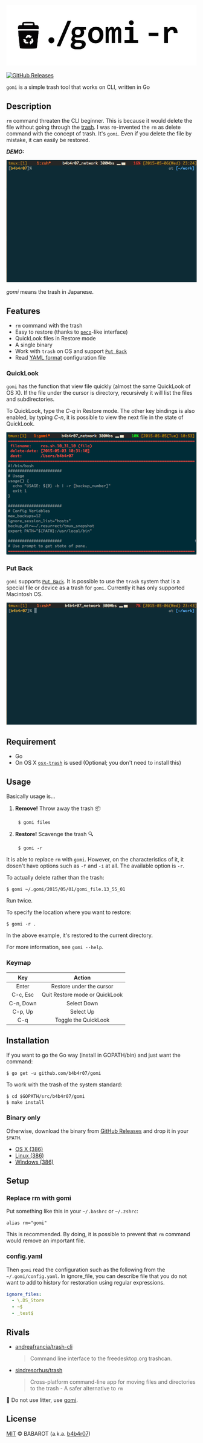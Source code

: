 [![log](./img/gomi.png)](https://github.com/b4b4r07/gomi "./gomi -r")

[![GitHub Releases](https://img.shields.io/badge/Works%20on-Anywhere-ff69b4.svg)](https://github.com/b4b4r07/gomi/releases "Works on OS X, Linux and Windows")

`gomi` is a simple trash tool that works on CLI, written in Go

## Description

`rm` command threaten the CLI beginner. This is because it would delete the file without going through the [trash](http://en.wikipedia.org/wiki/Trash_(computing)). I was re-invented the `rm` as delete command with the concept of trash. It's `gomi`. Even if you delete the file by mistake, it can easily be restored.

***DEMO:***

![demo](./img/gomi.gif)

*gomi* means the trash in Japanese.

## Features

- `rm` command with the trash
- Easy to restore (thanks to [`peco`](https://github.com/peco/peco)-like interface)
- QuickLook files in Restore mode
- A single binary
- Work with `trash` on OS and support [`Put Back`](http://www.mac-fusion.com/trash-tip-how-to-put-files-back-to-their-original-location/)
- Read [YAML format](http://www.yaml.org) configuration file

### QuickLook

`gomi` has the function that view file quickly (almost the same QuickLook of OS X). If the file under the cursor is directory, recursively it will list the files and subdirectories.

To QuickLook, type the *C-q* in Restore mode. The other key bindings is also enabled, by typing *C-n*, it is possible to view the next file in the state of QuickLook.

![ql](./img/quicklook.png)

### Put Back

`gomi` supports [`Put Back`](http://www.mac-fusion.com/trash-tip-how-to-put-files-back-to-their-original-location/). It is possible to use the `trash` system that is a special file or device as a trash for `gomi`. Currently it has only supported Macintosh OS.

![put back](./img/gomi_system.gif)

## Requirement

- Go
- On OS X [`osx-trash`](https://github.com/sindresorhus/osx-trash) is used (Optional; you don't need to install this)

## Usage

Basically usage is...

1. **Remove!** Throw away the trash :package:

		$ gomi files

2. **Restore!** Scavenge the trash :mag:

		$ gomi -r

It is able to replace `rm` with `gomi`. However, on the characteristics of it, it dosen't have options such as `-f` and `-i` at all. The available option is `-r`.

To actually delete rather than the trash:

	$ gomi ~/.gomi/2015/05/01/gomi_file.13_55_01

Run twice.

To specify the location where you want to restore:

	$ gomi -r .

In the above example, it's restored to the current directory.

For more information, see `gomi --help`.

### Keymap

| Key | Action |
|:---:|:---:|
| Enter | Restore under the cursor |
| C-c, Esc | Quit Restore mode or QuickLook |
| C-n, Down | Select Down |
| C-p, Up | Select Up |
| C-q | Toggle the QuickLook |

## Installation

If you want to go the Go way (install in GOPATH/bin) and just want the command:

	$ go get -u github.com/b4b4r07/gomi

To work with the trash of the system standard:

	$ cd $GOPATH/src/b4b4r07/gomi
	$ make install

### Binary only

Otherwise, download the binary from [GitHub Releases](https://github.com/b4b4r07/gomi/releases) and drop it in your `$PATH`.

- [OS X (386)](https://github.com/b4b4r07/gomi/releases/download/v0.1.2/gomi_darwin_386)
- [Linux (386)](https://github.com/b4b4r07/gomi/releases/download/v0.1.2/gomi_linux_386)
- [Windows (386)](https://github.com/b4b4r07/gomi/releases/download/v0.1.2/gomi_windows_386.exe)

## Setup

### Replace rm with gomi

Put something like this in your `~/.bashrc` or `~/.zshrc`:

```
alias rm="gomi"
```

This is recommended. By doing, it is possible to prevent that `rm` command would remove an important file.

### config.yaml

Then `gomi` read the configuration such as the following from the `~/.gomi/config.yaml`. In ignore_file, you can describe file that you do not want to add to history for restoration using regular expressions.

```yaml
ignore_files:
  - \.DS_Store
  - ~$
  - _test$
```

## Rivals

- [andreafrancia/trash-cli](https://github.com/andreafrancia/trash-cli)

	> Command line interface to the freedesktop.org trashcan.

- [sindresorhus/trash](https://github.com/sindresorhus/trash)

	> Cross-platform command-line app for moving files and directories to the trash - A safer alternative to `rm`

:do_not_litter: Do not use litter, use [gomi](https://github.com/b4b4r07/gomi).

## License

[MIT](https://raw.githubusercontent.com/b4b4r07/dotfiles/master/doc/LICENSE-MIT.txt) © BABAROT (a.k.a. [b4b4r07](http://tellme.tokyo))
